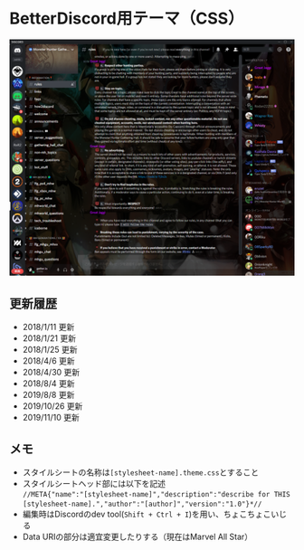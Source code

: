 # BetterDiscord用テーマ（CSS）
![さんぷる](sample.png)
## 更新履歴
- 2018/1/11 更新
- 2018/1/21 更新
- 2018/1/25 更新
- 2018/4/6 更新
- 2018/4/30 更新
- 2018/8/4 更新
- 2019/8/8 更新
- 2019/10/26 更新
- 2019/11/10 更新
## メモ
- スタイルシートの名称は`[stylesheet-name].theme.css`とすること
- スタイルシートヘッド部には以下を記述  
```//META{"name":"[stylesheet-name]","description":"describe for THIS [stylesheet-name].","author":"[author]","version":"1.0"}*//```
- 編集時はDiscordのdev tool(`Shift + Ctrl + I`)を用い、ちょこちょこいじる
- Data URIの部分は適宜変更したりする（現在はMarvel All Star）
